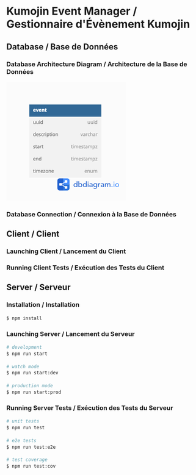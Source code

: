 # Kumojin Event Manager / Gestionnaire d'Évènement Kumojin

## Database /  Base de Données
### Database Architecture Diagram / Architecture de la Base de Données
![DB Diagram](docs/kmj-test-db-diagram.png)
### Database Connection / Connexion à la Base de Données


## Client / Client
### Launching Client / Lancement du Client
### Running Client Tests / Exécution des Tests du Client


## Server / Serveur

### Installation / Installation

```bash
$ npm install
```

### Launching Server / Lancement du Serveur

```bash
# development
$ npm run start

# watch mode
$ npm run start:dev

# production mode
$ npm run start:prod
```

### Running Server Tests / Exécution des Tests du Serveur

```bash
# unit tests
$ npm run test

# e2e tests
$ npm run test:e2e

# test coverage
$ npm run test:cov
```
